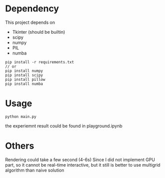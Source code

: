 # Dependency

This project depends on

- Tkinter (should be builtin)
- scipy
- numpy
- PIL
- numba

```
pip install -r requirements.txt
// or
pip install numpy
pip install scipy
pip install pillow
pip install numba
```

# Usage
```shell
python main.py
```

the experiemnt result could be found in playground.ipynb

# Others
Rendering could take a few second (4-6s)
Since I did not implement GPU part, so it cannot be real-time
interactive, but it still is better to use
 multigrid algorithm than naive solution